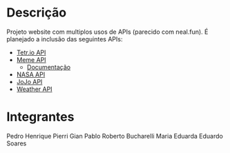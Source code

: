 # Descrição
Projeto website com multiplos usos de APIs (parecido com neal.fun). É planejado a inclusão das seguintes APIs: 
- [Tetr.io API](https://tetr.io/about/api/)
- [Meme API](https://apimeme.com/) 
    - [Documentação](https://publicapis.io/meme-generator-media-api)
- [NASA API](https://api.nasa.gov/)
- [JoJo API](https://jojos-bizarre-api.netlify.app/)
- [Weather API](https://weatherstack.com/)

# Integrantes
Pedro Henrique Pierri
Gian Pablo
Roberto Bucharelli
Maria Eduarda
Eduardo Soares